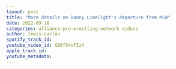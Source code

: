 ```yaml
---
layout: post
title: "More details on Danny Limelight's departure from MLW"
date: 2022-09-10
categories: alliance-pro-wrestling-network videos
author: lewis-carlan
spotify_track_id: 
youtube_video_id: GB6f54vFIzY
apple_track_id: 
youtube_metadata: 
---
```

